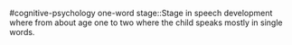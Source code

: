 #cognitive-psychology 
one-word stage::Stage in speech development where from about age one to two where the child speaks mostly in single words.